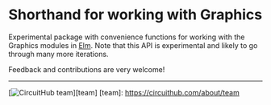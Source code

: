 # Shorthand for working with Graphics
Experimental package with convenience functions for working with the Graphics modules in [Elm][elm-core].
Note that this API is experimental and likely to go through many more iterations.

Feedback and contributions are very welcome!

[elm-core]: http://package.elm-lang.org/packages/elm-lang/core/latest

---
[![CircuitHub team](http://docs.circuithub.com/press/logo/circuithub-lightgray-extratiny.jpg)][team]
[team]: https://circuithub.com/about/team

